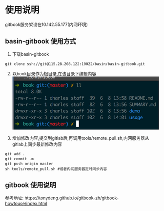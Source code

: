 # 使用说明

gitbook服务架设在10.142.55.177(内网环境)

## basin-gitbook 使用方式

1. 下载basin-gitbook
~~~
git clone ssh://git@115.28.208.122:10022/basin/basin-gitbook.git
~~~

2. 以book目录作为根目录,在该目录下编辑内容
![PNG](./usage1.png)

3. 增加修改内容,提交到gitlab后,再调用tools/remote_pull.sh,内网服务器从gitlab上同步最新修改内容

~~~
git add .
git commit -m 
git push origin master
sh tools/remote_pull.sh #或者内网服务器定时同步内容
~~~

## gitbook 使用说明
参考地址: https://tonydeng.github.io/gitbook-zh/gitbook-howtouse/index.html
